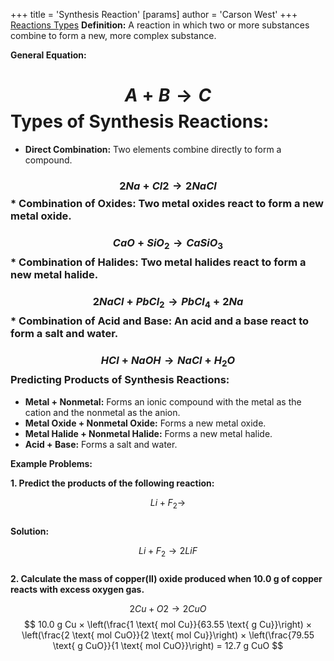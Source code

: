 +++
 title = 'Synthesis Reaction'
[params]
	author = 'Carson West'
+++
[Reactions Types](./../reactions-types/)
**Definition:** A reaction in which two or more substances combine to form a new, more complex substance.

**General Equation:**
#  $$  A + B → C  $$  **Types of Synthesis Reactions:**

* **Direct Combination:** Two elements combine directly to form a compound.
###  $$  2 Na + Cl2 → 2 NaCl  $$  * **Combination of Oxides:** Two metal oxides react to form a new metal oxide.
###  $$  CaO + SiO_2 → CaSiO_3  $$  * **Combination of Halides:** Two metal halides react to form a new metal halide.
###  $$  2 NaCl + PbCl_2 → PbCl_4 + 2 Na  $$  * **Combination of Acid and Base:** An acid and a base react to form a salt and water.
###  $$  HCl + NaOH → NaCl + H_2O  $$  **Predicting Products of Synthesis Reactions:**

* **Metal + Nonmetal:** Forms an ionic compound with the metal as the cation and the nonmetal as the anion.
* **Metal Oxide + Nonmetal Oxide:** Forms a new metal oxide.
* **Metal Halide + Nonmetal Halide:** Forms a new metal halide.
* **Acid + Base:** Forms a salt and water.

**Example Problems:**

**1. Predict the products of the following reaction:**

 $$  Li + F_2 →  $$  
**Solution:**

 $$  Li + F_2 → 2 LiF  $$  
**2. Calculate the mass of copper(II) oxide produced when 10.0 g of copper reacts with excess oxygen gas.**

 $$  2 Cu + O2 → 2 CuO  $$   $$  10.0 g Cu × \left(\frac{1 \text{ mol Cu}}{63.55 \text{ g Cu}}\right) × \left(\frac{2 \text{ mol CuO}}{2 \text{ mol Cu}}\right) × \left(\frac{79.55 \text{ g CuO}}{1 \text{ mol CuO}}\right) = 12.7 g CuO  $$ 